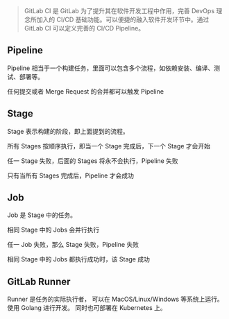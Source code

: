 > GitLab CI 是 GitLab 为了提升其在软件开发工程中作用，完善 DevOps 理念所加入的 CI/CD 基础功能。可以便捷的融入软件开发环节中。通过 GitLab CI 可以定义完善的 CI/CD Pipeline。

## Pipeline
Pipeline 相当于一个构建任务，里面可以包含多个流程，如依赖安装、编译、测试、部署等。

任何提交或者 Merge Request 的合并都可以触发 Pipeline

## Stage
Stage 表示构建的阶段，即上面提到的流程。

所有 Stages 按顺序执行，即当一个 Stage 完成后，下一个 Stage 才会开始

任一 Stage 失败，后面的 Stages 将永不会执行，Pipeline 失败

只有当所有 Stages 完成后，Pipeline 才会成功

## Job
Job 是 Stage 中的任务。

相同 Stage 中的 Jobs 会并行执行

任一 Job 失败，那么 Stage 失败，Pipeline 失败

相同 Stage 中的 Jobs 都执行成功时，该 Stage 成功

## GitLab Runner

Runner 是任务的实际执行者， 可以在 MacOS/Linux/Windows 等系统上运行。使用 Golang 进行开发。 同时也可部署在 Kubernetes 上。

